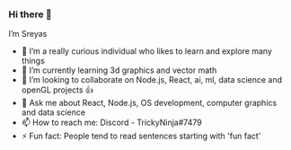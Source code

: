 ### Hi there 👋


I’m Sreyas

- 🔭 I’m a really curious individual who likes to learn and explore many things
- 🌱 I’m currently learning 3d graphics and vector math
- 💞️ I’m looking to collaborate on Node.js, React, ai, ml, data science and openGL projects 👍
- 💬 Ask me about React, Node.js, OS development, computer graphics and data science
- 📫 How to reach me: Discord - TrickyNinja#7479
- ⚡ Fun fact: People tend to read sentences starting with 'fun fact' 
